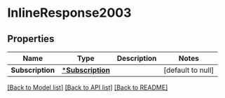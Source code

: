 # InlineResponse2003

## Properties
Name | Type | Description | Notes
------------ | ------------- | ------------- | -------------
**Subscription** | [***Subscription**](Subscription.md) |  | [default to null]

[[Back to Model list]](../README.md#documentation-for-models) [[Back to API list]](../README.md#documentation-for-api-endpoints) [[Back to README]](../README.md)


